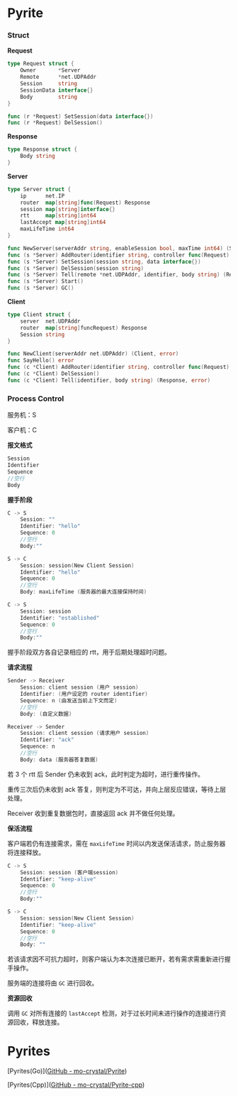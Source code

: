 # Pyrite

### Struct

**Request**

```go
type Request struct {
    Owner       *Server
    Remote      *net.UDPAddr
    Session     string
    SessionData interface{}
    Body        string
}

func (r *Request) SetSession(data interface{})
func (r *Request) DelSession()
```

**Response**

```go
type Response struct {
    Body string
}
```

**Server**

```go
type Server struct {
    ip      net.IP
    router  map[string]func(Request) Response
    session map[string]interface{}
    rtt     map[string]int64
    lastAccept map[string]int64
    maxLifeTime int64
}

func NewServer(serverAddr string, enableSession bool, maxTime int64) (Server, error)
func (s *Server) AddRouter(identifier string, controller func(Request) Response)
func (s *Server) SetSession(session string, data interface{})
func (s *Server) DelSession(session string)
func (s *Server) Tell(remote *net.UDPAddr, identifier, body string) (Response,error)
func (s *Server) Start()
func (s *Server) GC()
```

**Client**

```go
type Client struct {
    server  net.UDPAddr
    router  map[string]funcRequest) Response
    Session string
}

func NewClient(serverAddr net.UDPAddr) (Client, error)
func SayHello() error
func (c *Client) AddRouter(identifier string, controller func(Request) Response)
func (c *Client) DelSession()
func (c *Client) Tell(identifier, body string) (Response, error)
```

### 

### Process Control

服务机：S

客户机：C

**报文格式**

```go
Session
Identifier
Sequence
//空行
Body
```



**握手阶段**

```go
C -> S
    Session: ""
    Identifier: "hello"
    Sequence: 0
    //空行
    Body:""

S -> C
    Session: session(New Client Session)
    Identifier: "hello"
    Sequence: 0
    //空行
    Body: maxLifeTime (服务器的最大连接保持时间)

C -> S
    Session: session
    Identifier: "established"
    Sequence: 0
    //空行
    Body:""
```

握手阶段双方各自记录相应的 rtt，用于后期处理超时问题。



**请求流程**

```go
Sender -> Receiver
    Session: client session (用户 session)
    Identifier: (用户设定的 router identifier)
    Sequence: n (由发送当前上下文而定)
    //空行
    Body: (自定义数据)

Receiver -> Sender
    Session: client session (请求用户 session)
    Identifier: "ack"
    Sequence: n
    //空行
    Body: data (服务器答复数据)
```

若 3 个 rtt 后 Sender 仍未收到 ack，此时判定为超时，进行重传操作。

重传三次后仍未收到 ack 答复，则判定为不可达，并向上层反应错误，等待上层处理。

Receiver 收到重复数据包时，直接返回 ack 并不做任何处理。



**保活流程**

客户端若仍有连接需求，需在 `maxLifeTime` 时间以内发送保活请求，防止服务器将连接释放。

```go
C -> S
    Session: session (客户端session)
    Identifier: "keep-alive"
    Sequence: 0
    //空行
    Body:""

S -> C
    Session: session(New Client Session)
    Identifier: "keep-alive"
    Sequence: 0
    //空行
    Body: ""
```

若该请求因不可抗力超时，则客户端认为本次连接已断开，若有需求需重新进行握手操作。

服务端的连接将由 `GC` 进行回收。



**资源回收**

调用 `GC` 对所有连接的 `lastAccept` 检测，对于过长时间未进行操作的连接进行资源回收，释放连接。



# Pyrites

[Pyrites(Go)]([GitHub - mo-crystal/Pyrite](https://github.com/mo-crystal/Pyrite))

[Pyrites(Cpp)]([GitHub - mo-crystal/Pyrite-cpp](https://github.com/mo-crystal/Pyrite-cpp))
